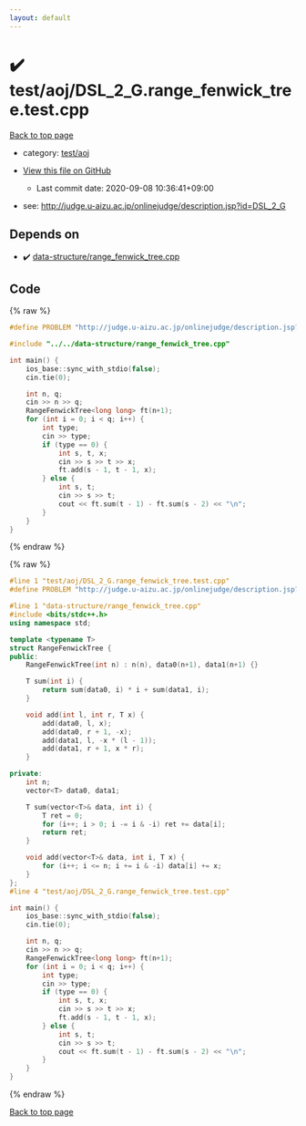 ```yaml
---
layout: default
---
```


<!-- mathjax config similar to math.stackexchange -->
<script type="text/javascript" async
  src="https://cdnjs.cloudflare.com/ajax/libs/mathjax/2.7.5/MathJax.js?config=TeX-MML-AM_CHTML">
</script>
<script type="text/x-mathjax-config">
  MathJax.Hub.Config({
    TeX: { equationNumbers: { autoNumber: "AMS" }},
    tex2jax: {
      inlineMath: [ ['$','$'] ],
      processEscapes: true
    },
    "HTML-CSS": { matchFontHeight: false },
    displayAlign: "left",
    displayIndent: "2em"
  });
</script>

<script type="text/javascript" src="https://cdnjs.cloudflare.com/ajax/libs/jquery/3.4.1/jquery.min.js"></script>
<script src="https://cdn.jsdelivr.net/npm/jquery-balloon-js@1.1.2/jquery.balloon.min.js" integrity="sha256-ZEYs9VrgAeNuPvs15E39OsyOJaIkXEEt10fzxJ20+2I=" crossorigin="anonymous"></script>
<script type="text/javascript" src="../../../assets/js/copy-button.js"></script>
<link rel="stylesheet" href="../../../assets/css/copy-button.css" />


# :heavy_check_mark: test/aoj/DSL_2_G.range_fenwick_tree.test.cpp

<a href="../../../index.html">Back to top page</a>

* category: <a href="../../../index.html#0d0c91c0cca30af9c1c9faef0cf04aa9">test/aoj</a>
* <a href="{{ site.github.repository_url }}/blob/master/test/aoj/DSL_2_G.range_fenwick_tree.test.cpp">View this file on GitHub</a>
    - Last commit date: 2020-09-08 10:36:41+09:00


* see: <a href="http://judge.u-aizu.ac.jp/onlinejudge/description.jsp?id=DSL_2_G">http://judge.u-aizu.ac.jp/onlinejudge/description.jsp?id=DSL_2_G</a>


## Depends on

* :heavy_check_mark: <a href="../../../library/data-structure/range_fenwick_tree.cpp.html">data-structure/range_fenwick_tree.cpp</a>


## Code

<a id="unbundled"></a>
{% raw %}
```cpp
#define PROBLEM "http://judge.u-aizu.ac.jp/onlinejudge/description.jsp?id=DSL_2_G"

#include "../../data-structure/range_fenwick_tree.cpp"

int main() {
    ios_base::sync_with_stdio(false);
    cin.tie(0);

    int n, q;
    cin >> n >> q;
    RangeFenwickTree<long long> ft(n+1);
    for (int i = 0; i < q; i++) {
        int type;
        cin >> type;
        if (type == 0) {
            int s, t, x;
            cin >> s >> t >> x;
            ft.add(s - 1, t - 1, x);
        } else {
            int s, t;
            cin >> s >> t;
            cout << ft.sum(t - 1) - ft.sum(s - 2) << "\n";
        }
    }
}
```
{% endraw %}

<a id="bundled"></a>
{% raw %}
```cpp
#line 1 "test/aoj/DSL_2_G.range_fenwick_tree.test.cpp"
#define PROBLEM "http://judge.u-aizu.ac.jp/onlinejudge/description.jsp?id=DSL_2_G"

#line 1 "data-structure/range_fenwick_tree.cpp"
#include <bits/stdc++.h>
using namespace std;

template <typename T>
struct RangeFenwickTree {
public:
    RangeFenwickTree(int n) : n(n), data0(n+1), data1(n+1) {}

    T sum(int i) {
        return sum(data0, i) * i + sum(data1, i);
    }

    void add(int l, int r, T x) {
        add(data0, l, x);
        add(data0, r + 1, -x);
        add(data1, l, -x * (l - 1));
        add(data1, r + 1, x * r);
    }

private:
    int n;
    vector<T> data0, data1;

    T sum(vector<T>& data, int i) {
        T ret = 0;
        for (i++; i > 0; i -= i & -i) ret += data[i];
        return ret;
    }

    void add(vector<T>& data, int i, T x) {
        for (i++; i <= n; i += i & -i) data[i] += x;
    }
};
#line 4 "test/aoj/DSL_2_G.range_fenwick_tree.test.cpp"

int main() {
    ios_base::sync_with_stdio(false);
    cin.tie(0);

    int n, q;
    cin >> n >> q;
    RangeFenwickTree<long long> ft(n+1);
    for (int i = 0; i < q; i++) {
        int type;
        cin >> type;
        if (type == 0) {
            int s, t, x;
            cin >> s >> t >> x;
            ft.add(s - 1, t - 1, x);
        } else {
            int s, t;
            cin >> s >> t;
            cout << ft.sum(t - 1) - ft.sum(s - 2) << "\n";
        }
    }
}

```
{% endraw %}

<a href="../../../index.html">Back to top page</a>

